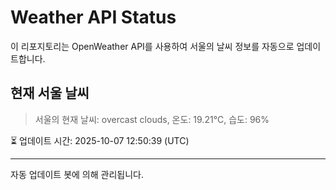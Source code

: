 
# Weather API Status

이 리포지토리는 OpenWeather API를 사용하여 서울의 날씨 정보를 자동으로 업데이트합니다.

## 현재 서울 날씨
> 서울의 현재 날씨: overcast clouds, 온도: 19.21°C, 습도: 96%

⏳ 업데이트 시간: 2025-10-07 12:50:39 (UTC)

---
자동 업데이트 봇에 의해 관리됩니다.
